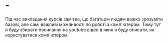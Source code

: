 # -
Під час викладання курсів замітив, що багатьом людям важко зрозуміти базові, але самі важливі можливості по роботі з комп'ютером. Тому тут я буду збирати посилання на youtube відео в яких я буду описати, як користуватися комп'ютером.
